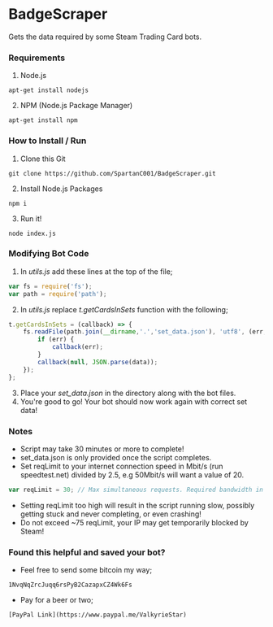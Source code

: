 # BadgeScraper
Gets the data required by some Steam Trading Card bots.

### Requirements

1. Node.js
```
apt-get install nodejs
```
2. NPM (Node.js Package Manager)
```
apt-get install npm
```

### How to Install / Run
1. Clone this Git
```
git clone https://github.com/SpartanC001/BadgeScraper.git
```
2. Install Node.js Packages
```
npm i
```
3. Run it!
```
node index.js
```

### Modifying Bot Code
1. In *utils.js* add these lines at the top of the file;
```javascript
var fs = require('fs');
var path = require('path');
```
2. In *utils.js* replace *t.getCardsInSets* function with the following;
```javascript
t.getCardsInSets = (callback) => {
    fs.readFile(path.join(__dirname,'.','set_data.json'), 'utf8', (err,data) => {
        if (err) {
            callback(err);
        }
        callback(null, JSON.parse(data));
    });
};
```
3. Place your *set_data.json* in the directory along with the bot files.
4. You're good to go! Your bot should now work again with correct set data!

### Notes
  * Script may take 30 minutes or more to complete!
  * set_data.json is only provided once the script completes.
  * Set reqLimit to your internet connection speed in Mbit/s (run speedtest.net) divided by 2.5, e.g 50Mbit/s will want a value of 20.
```javascript
var reqLimit = 30; // Max simultaneous requests. Required bandwidth in Mbit/s is 2.5 times this value.
```
  * Setting reqLimit too high will result in the script running slow, possibly getting stuck and never completing, or even crashing!
  * Do not exceed ~75 reqLimit, your IP may get temporarily blocked by Steam!

### Found this helpful and saved your bot?
  * Feel free to send some bitcoin my way;
```
1NvqNqZrcJuqq6rsPyB2CazapxCZ4Wk6Fs
```
  * Pay for a beer or two;
```
[PayPal Link](https://www.paypal.me/ValkyrieStar)
```

